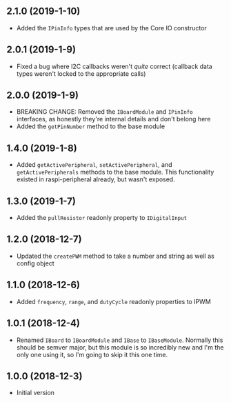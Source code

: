 ## 2.1.0 (2019-1-10)

- Added the `IPinInfo` types that are used by the Core IO constructor

## 2.0.1 (2019-1-9)

- Fixed a bug where I2C callbacks weren't _quite_ correct (callback data types weren't locked to the appropriate calls)

## 2.0.0 (2019-1-9)

- BREAKING CHANGE: Removed the `IBoardModule` and `IPinInfo` interfaces, as honestly they're internal details and don't belong here
- Added the `getPinNumber` method to the base module

## 1.4.0 (2019-1-8)

- Added `getActivePeripheral`, `setActivePeripheral`, and `getActivePeripherals` methods to the base module. This functionality existed in raspi-peripheral already, but wasn't exposed.

## 1.3.0 (2019-1-7)

- Added the `pullResistor` readonly property to `IDigitalInput`

## 1.2.0 (2018-12-7)

- Updated the `createPWM` method to take a number and string as well as config object

## 1.1.0 (2018-12-6)

- Added `frequency`, `range`, and `dutyCycle` readonly properties to IPWM

## 1.0.1 (2018-12-4)

- Renamed `IBoard` to `IBoardModule` and `IBase` to `IBaseModule`. Normally this should be semver major, but this module is so incredibly new  and I'm the only one using it, so I'm going to skip it this one time.

## 1.0.0 (2018-12-3)

- Initial version
